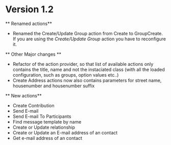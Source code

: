 Version 1.2
===========

** Renamed actions**

* Renamed the Create/Update Group action from Create to GroupCreate. If you are using the _Create/Update Group_ action you have to reconfigure it.

** Other Major changes **

* Refactor of the action provider, so that list of available actions only contains the title, name and not the instaciated class (with all the loaded configuration, such as groups, option values etc..)
* Create Address actions now also contains parameters for street name, housenumber and housenumber suffix

** New actions**

* Create Contribution
* Send E-mail
* Send E-mail To Participants
* Find message template by name
* Create or Update relationship
* Create or Update an E-mail address of an contact
* Get e-mail address of an contact



